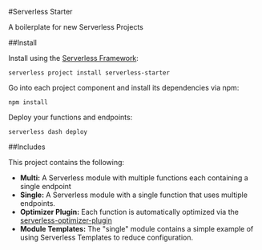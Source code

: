 #Serverless Starter

A boilerplate for new Serverless Projects

##Install

Install using the [Serverless Framework](http://www.serverless.com):
```
serverless project install serverless-starter
```
Go into each project component and install its dependencies via npm:
```
npm install
```
Deploy your functions and endpoints:
```
serverless dash deploy
```

##Includes

This project contains the following:

* **Multi:** A Serverless module with multiple functions each containing a single endpoint
* **Single:** A Serverless module with a single function that uses multiple endpoints.
* **Optimizer Plugin:**  Each function is automatically optimized via the [serverless-optimizer-plugin](https://www.github.com/serverless/serverless-optimizer-plugin)
* **Module Templates:** The "single" module contains a simple example of using Serverless Templates to reduce configuration.
